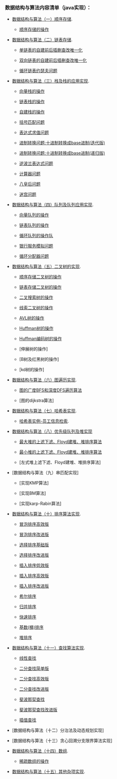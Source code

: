 ### 数据结构与算法内容清单（java实现）：
* [数据结构与算法（一）顺序存储](https://github.com/NigelWJW/Algorithm/tree/master/Code/src/SeqVector).

    + [顺序存储的操作](https://github.com/NigelWJW/Algorithm/blob/master/Code/src/SeqVector/Vector.java)
    
* [数据结构与算法（二）链表存储](https://github.com/NigelWJW/Algorithm/tree/master/Code/src/SeqList).

    + [单链表的自建前后插删查改唯一化](https://github.com/NigelWJW/Algorithm/blob/master/Code/src/SeqList/List.java)
    
    + [双向链表的自建前后插删查改唯一化](https://github.com/NigelWJW/Algorithm/blob/master/Code/src/SeqList/LinkedList.java)
    
    + [循环链表约瑟夫问题](https://github.com/NigelWJW/Algorithm/blob/master/Code/src/SeqList/LoopList.java)
     
* [数据结构与算法（三）栈及栈的应用实现](https://github.com/NigelWJW/Algorithm/blob/master/Code/src/Stack).

    + [向量栈的操作](https://github.com/NigelWJW/Algorithm/blob/master/Code/src/Stack/SeqStack.java)
    
    + [链表栈的操作](https://github.com/NigelWJW/Algorithm/blob/master/Code/src/Stack/ListStack.java)
    
    + [自建栈的操作](https://github.com/NigelWJW/Algorithm/blob/master/Code/src/Stack/LinkedListStack.java)
    
    + [括号匹配问题](https://github.com/NigelWJW/Algorithm/blob/master/Code/src/Stack/ExpStackMatching.java)
    
    + [表达式求值问题](https://github.com/NigelWJW/Algorithm/blob/master/Code/src/Stack/EvaluateExpression.java)
    
    + [进制转换问题:十进制转换成base进制(迭代版)](https://github.com/NigelWJW/Algorithm/blob/master/Code/src/Stack/Convert.java)
    
    + [进制转换问题:十进制转换成base进制(递归版)](https://github.com/NigelWJW/Algorithm/blob/master/Code/src/Stack/Convert2.java)
    
    + [逆波兰表达式问题](https://github.com/NigelWJW/Algorithm/blob/master/Code/src/Stack/PolandNotation.java)
    
    + [计算器问题](https://github.com/NigelWJW/Algorithm/blob/master/Code/src/Stack/Calculator.java)
    
    + [八皇后问题](https://github.com/NigelWJW/Algorithm/blob/master/Code/src/Recursion/Queen.java)
    
    + [迷宫问题](https://github.com/NigelWJW/Algorithm/blob/master/Code/src/Recursion/Maze.java)
    
* [数据结构与算法（四）队列及队列应用实现](https://github.com/NigelWJW/Algorithm/tree/master/Code/src/Queue).

    + [向量队列的操作](https://github.com/NigelWJW/Algorithm/blob/master/Code/src/Queue/SeqQueue.java)
    
    + [链表队列的操作](https://github.com/NigelWJW/Algorithm/blob/master/Code/src/Queue/LinkedQueue.java)
    
    + [循环队列的操作队](https://github.com/NigelWJW/Algorithm/blob/master/Code/src/Queue/LoopSeqQueue.java)
    
    + [银行服务模拟问题](https://github.com/NigelWJW/Algorithm/blob/master/Code/src/Queue/BankArrayQueue.java)
    
    + [循环分配器问题](https://github.com/NigelWJW/Algorithm/blob/master/Code/src/Queue/LoopAllocation.java)
        
* [数据结构与算法（五）二叉树的实现](https://github.com/NigelWJW/Algorithm/tree/master/Code/src/SeqVector).

    + [顺序存储二叉树的操作](https://github.com/NigelWJW/Algorithm/blob/master/Code/src/Tree/SeqBinaryTree.java)

    + [链表存储二叉树的操作](https://github.com/NigelWJW/Algorithm/blob/master/Code/src/Tree/LinkedListBinaryTree.java)
    
    + [二叉搜索树的操作](https://github.com/NigelWJW/Algorithm/blob/master/Code/src/Tree/BinarySearchTree.java)

    + [线索二叉树的操作](https://github.com/NigelWJW/Algorithm/blob/master/Code/src/Tree/ThreadTree.java)
       
    + [AVL树的操作](https://github.com/NigelWJW/Algorithm/blob/master/Code/src/Tree/AVLTree.java)

    + [Huffman树的操作](https://github.com/NigelWJW/Algorithm/blob/master/Code/src/Tree/HuffmanTree.java)
    
    + [Huffman编码树的操作](https://github.com/NigelWJW/Algorithm/blob/master/Code/src/Tree/HuffmanCode.java)
    
    + [伸展树的操作]
        
    + [B树及红黑树的操作]
            
    + [kd树的操作]
    
* [数据结构与算法（六）图遍历实现](https://github.com/NigelWJW/Algorithm/tree/master/Code/src/Graph).

    + [图的广度BFS和深度DFS遍历算法](https://github.com/NigelWJW/Algorithm/blob/master/Code/src/Graph/GraphSearch.java)
    
    + [图的dijkstra算法]

* [数据结构与算法（七）哈希表实现](https://github.com/NigelWJW/Algorithm/tree/master/Code/src/HashTable).

    + [哈希表实例-员工信息检索](https://github.com/NigelWJW/Algorithm/tree/master/Code/src/HashTable/HashTable).
    
* [数据结构与算法（八）优先级队列及堆实现](https://github.com/NigelWJW/Algorithm/blob/master/Code/src/Heap)

    + [最大堆的上滤下滤、Floyd建堆、堆排序算法](https://github.com/NigelWJW/Algorithm/blob/master/Code/src/Heap/MaxHeap.java)
    
    + [最小堆的上滤下滤、Floyd建堆、堆排序算法](https://github.com/NigelWJW/Algorithm/blob/master/Code/src/Heap/MinHeap.java)
    
    + [左式堆上滤下滤、Floyd建堆、堆排序算法]

* [数据结构与算法（九）串匹配实现]

    + [实现KMP算法]
   
    + [实现BM算法]
    
    + [实现karp-Rabin算法]
    
* [数据结构与算法（十）排序算法实现](https://github.com/NigelWJW/Algorithm/tree/master/Code/src/Sort).

    + [冒泡排序高效版](https://github.com/NigelWJW/Algorithm/blob/master/Code/src/Sort/BubbleSort.java	)
    
    + [冒泡排序改进版](https://github.com/NigelWJW/Algorithm/blob/master/Code/src/Sort/BubbleSort2.java)
    
    + [选择排序基础版](https://github.com/NigelWJW/Algorithm/blob/master/Code/src/Sort/SelectSort.java)  
          
    + [选择排序改进版](https://github.com/NigelWJW/Algorithm/blob/master/Code/src/Sort/SelectSort2.java)
    
    + [插入排序低效版](https://github.com/NigelWJW/Algorithm/blob/master/Code/src/Sort/InsertSort.java)
        
    + [插入排序高效版](https://github.com/NigelWJW/Algorithm/blob/master/Code/src/Sort/InsertSort2.java)
    
    + [插入排序改进版](https://github.com/NigelWJW/Algorithm/blob/master/Code/src/Sort/InsertSort3.java)
    
    + [希尔排序](https://github.com/NigelWJW/Algorithm/blob/master/Code/src/Sort/ShellSort.java)            
                   
    + [归并排序](https://github.com/NigelWJW/Algorithm/blob/master/Code/src/Sort/MergeSort.java)
    
    + [快速排序](https://github.com/NigelWJW/Algorithm/blob/master/Code/src/Sort/QuickSort.java)
    
    + [基数(桶)排序](https://github.com/NigelWJW/Algorithm/blob/master/Code/src/Sort/RadixSort.java)    
    
    + [堆排序](https://github.com/NigelWJW/Algorithm/blob/master/Code/src/Sort/HeapSort.java)    

* [数据结构与算法（十一）查找算法实现](https://github.com/NigelWJW/Algorithm/tree/master/Code/src/Search).

    + [线性查找](https://github.com/NigelWJW/Algorithm/blob/master/Code/src/Search/SeqSearch.java)

    + [二分查找简单版](https://github.com/NigelWJW/Algorithm/blob/master/Code/src/Search/binSeach.java)
    
    + [二分查找高效版](https://github.com/NigelWJW/Algorithm/blob/master/Code/src/Search/binSeach2.java)
    
    + [二分查找改进版](https://github.com/NigelWJW/Algorithm/blob/master/Code/src/Search/binSeach3.java)
    
    + [斐波那契查找](https://github.com/NigelWJW/Algorithm/blob/master/Code/src/Search/fibSearch.java)
    
    + [斐波那契查找改进版](https://github.com/NigelWJW/Algorithm/blob/master/Code/src/Search/FibonacciSearch.java)
        
    + [插值查找](https://github.com/NigelWJW/Algorithm/blob/master/Code/src/Search/InsertValueSearch.java)

* [数据结构与算法（十二）分治法及动态规划实现]

* [数据结构与算法（十三）贪心回溯分支限界算法实现]

* [数据结构与算法（十四）数组](https://github.com/NigelWJW/Algorithm/tree/master/Code/src/Array).

    + [稀疏数组的操作](https://github.com/NigelWJW/Algorithm/blob/master/Code/src/Array/SparseArray.java)
 
* [数据结构与算法（十五）其他杂项实现](https://github.com/NigelWJW/Algorithm/tree/master/Code/src/Introduction).







 
